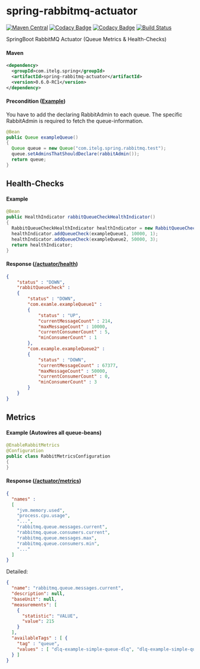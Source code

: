 spring-rabbitmq-actuator
========================

[![Maven Central](https://img.shields.io/maven-metadata/v/http/central.maven.org/maven2/com/itelg/spring/spring-rabbitmq-actuator/maven-metadata.xml.svg)](https://search.maven.org/#search%7Cgav%7C1%7Cg%3A%22com.itelg.spring%22%20AND%20a%3A%22spring-rabbitmq-actuator%22)
[![Codacy Badge](https://api.codacy.com/project/badge/grade/ab6ef73712914dabac91965fe49eb297)](https://www.codacy.com/app/eggers-julian/spring-rabbitmq-actuator)
[![Codacy Badge](https://api.codacy.com/project/badge/Coverage/ab6ef73712914dabac91965fe49eb297)](https://www.codacy.com/app/eggers-julian/spring-rabbitmq-actuator)
[![Build Status](https://travis-ci.org/julian-eggers/spring-rabbitmq-actuator.svg?branch=master)](https://travis-ci.org/julian-eggers/spring-rabbitmq-actuator)

SpringBoot RabbitMQ Actuator (Queue Metrics & Health-Checks)

#### Maven
```xml
<dependency>
  <groupId>com.itelg.spring</groupId>
  <artifactId>spring-rabbitmq-actuator</artifactId>
  <version>0.6.0-RC1</version>
</dependency>
```

#### Precondition ([Example](https://github.com/julian-eggers/spring-rabbitmq-dlx-example/blob/master/src/main/java/com/itelg/spring/rabbitmq/example/configuration/RabbitConfiguration.java#L98))
You have to add the declaring RabbitAdmin to each queue.
The specific RabbitAdmin is required to fetch the queue-information.
```java
@Bean
public Queue exampleQueue()
{
  Queue queue = new Queue("com.itelg.spring.rabbitmq.test");
  queue.setAdminsThatShouldDeclare(rabbitAdmin());
  return queue;
}
```


## Health-Checks

#### Example
```java
@Bean
public HealthIndicator rabbitQueueCheckHealthIndicator()
{
  RabbitQueueCheckHealthIndicator healthIndicator = new RabbitQueueCheckHealthIndicator();
  healthIndicator.addQueueCheck(exampleQueue1, 10000, 1);
  healthIndicator.addQueueCheck(exampleQueue2, 50000, 3);
  return healthIndicator;
}
```

#### Response ([/actuator/health](http://docs.spring.io/spring-boot/docs/current/reference/html/production-ready-endpoints.html#production-ready-health))
```json
{
	"status" : "DOWN",
	"rabbitQueueCheck" : 
	{
		"status" : "DOWN",
		"com.examle.exampleQueue1" : 
		{
			"status" : "UP",
			"currentMessageCount" : 214,
			"maxMessageCount" : 10000,
			"currentConsumerCount" : 5,
			"minConsumerCount" : 1
		},
		"com.example.exampleQueue2" : 
		{
			"status" : "DOWN",
			"currentMessageCount" : 67377,
			"maxMessageCount" : 50000,
			"currentConsumerCount" : 0,
			"minConsumerCount" : 3
		}
	}
}
```


## Metrics

#### Example (Autowires all queue-beans)
```java
@EnableRabbitMetrics
@Configuration
public class RabbitMetricsConfiguration
{
}
```

#### Response ([/actuator/metrics](http://docs.spring.io/spring-boot/docs/current/reference/html/production-ready-metrics.html))
```json
{
  "names" : 
  [
    "jvm.memory.used",
    "process.cpu.usage",
    "...",  
    "rabbitmq.queue.messages.current",
    "rabbitmq.queue.consumers.current",
    "rabbitmq.queue.messages.max",
    "rabbitmq.queue.consumers.min",
    "..."    
  ]
}
```

Detailed:
```json
{
  "name": "rabbitmq.queue.messages.current",
  "description": null,
  "baseUnit": null,
  "measurements": [
    {
      "statistic": "VALUE",
      "value": 215
    }
  ],
  "availableTags" : [ {
    "tag" : "queue",
    "values" : [ "dlq-example-simple-queue-dlq", "dlq-example-simple-queue" ]
  } ]
}
```
